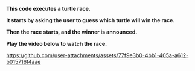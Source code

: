 **This code executes a turtle race.**

**It starts by asking the user to guess which turtle will win the race.**

**Then the race starts, and the winner is announced.**

**Play the video below to watch the race.**




https://github.com/user-attachments/assets/77f9e3b0-4bb1-405a-a612-b015716f4aae


